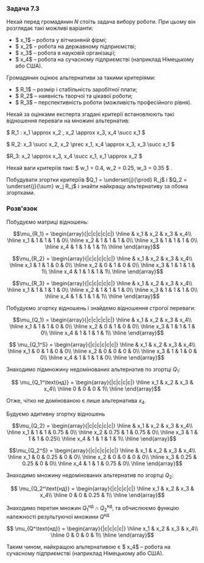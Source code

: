 ### Задача 7.3

Нехай перед громадянин $N$ стоїть задача вибору роботи. При цьому він розглядає такі можливі варіанти: 

- $ x_1$ – робота у вітчизняній фірмі;
- $ x_2$ – робота на державному підприємстві;
- $ x_3$ – робота в науковій організації;
- $ x_4$ – робота на сучасному підприємстві (наприклад Німецькому або США).

Громадянин оцінює альтернативи за такими критеріями: 

- $ R_1$ – розмір і стабільність заробітної плати; 
- $ R_2$ – наявність творчої та цікавої роботи; 
- $ R_3$ – перспективність роботи (можливість професійного рівня).
 
Нехай за оцінками експерта згадані критерії встановлюють такі відношення переваги на множині альтернатив:


$ R_1 :  x_1 \approx  x_2 ,  x_2 \approx x_3, x_4 \succ x_1 $

$ R_2: x_3 \succ x_2, x_2 \prec x_1, x_4 \approx x_3, x_3 \succ x_1 $

$R_3: x_2 \approx x_3, x_4 \succ x_1, x_1 \approx x_2 $

Нехай ваги критеріїв такі: $ w_1 = 0.4,  w_2 = 0.25,  w_3 = 0.35 $ .

Побудувати згортки критеріїв  $Q_1 = \underset{j}{\prod}  R_j$ і $Q_2 = \underset{j}{\sum} w_j  R_j$ і знайти найкращу альтернативу за обома згортками.

### Розв'язок

Побудуємо матриці відношень:

$$\mu_{R_1} = \begin{array}{|c|c|c|c|c|} \hline
 & x_1 & x_2 & x_3 & x_4\\ \hline
x_1 & 1 & 1 & 1 & 0\\ \hline
x_2 & 1 & 1 & 1 & 0\\ \hline
x_3 & 1 & 1 & 1 & 0\\ \hline
x_4 & 1 & 1 & 1 & 1\\ \hline
\end{array}$$

$$\mu_{R_2} = \begin{array}{|c|c|c|c|c|} \hline
 & x_1 & x_2 & x_3 & x_4\\ \hline
x_1 & 1 & 1 & 0 & 0\\ \hline
x_2 & 0 & 1 & 0 & 0\\ \hline
x_3 & 1 & 1 & 1 & 1\\ \hline
x_4 & 1 & 1 & 1 & 1\\ \hline
\end{array}$$

$$\mu_{R_3} = \begin{array}{|c|c|c|c|c|} \hline
 & x_1 & x_2 & x_3 & x_4\\ \hline
x_1 & 1 & 1 & 1 & 0\\ \hline
x_2 & 1 & 1 & 1 & 0\\ \hline
x_3 & 1 & 1 & 1 & 0\\ \hline
x_4 & 1 & 1 & 1 & 1\\ \hline
\end{array}$$

Побудуємо згортку відношень і знайдемо відношення строгої переваги:

$$\mu_{Q_1} = \begin{array}{|c|c|c|c|c|} \hline
 & x_1 & x_2 & x_3 & x_4\\ \hline
x_1 & 1 & 1 & 0 & 0\\ \hline
x_2 & 0 & 1 & 0 & 0\\ \hline
x_3 & 1 & 1 & 1 & 0\\ \hline
x_4 & 1 & 1 & 1 & 1\\ \hline
\end{array}$$

$$ \mu_{Q_1^S} = \begin{array}{|c|c|c|c|c|} \hline
 & x_1 & x_2 & x_3 & x_4\\ \hline
x_1 & 0 & 1 & 0 & 0\\ \hline
x_2 & 0 & 0 & 0 & 0\\ \hline
x_3 & 1 & 1 & 0 & 0\\ \hline
x_4 & 1 & 1 & 1 & 0\\ \hline
\end{array}$$

Знаходимо підмножину недомінованих альтернатив по згортці $Q_1$:

$$ \mu_{Q_1^\text{нд}} = \begin{array}{|c|c|c|c|} \hline
x_1 & x_2 & x_3 & x_4\\ \hline
0 & 0 & 0 & 1\\ \hline
\end{array}$$

Отже, чітко не домінованою є лише альтернатива $x_4$.

Будуємо адитивну згортку відношень

$$\mu_{Q_2} = \begin{array}{|c|c|c|c|c|} \hline
 & x_1 & x_2 & x_3 & x_4\\ \hline
x_1 & 1 & 1 & 0.75 & 0\\ \hline
x_2 & 0.75 & 1 & 0.75 & 0\\ \hline
x_3 & 1 & 1 & 1 & 0.25\\ \hline
x_4 & 1 & 1 & 1 & 1\\ \hline
\end{array}$$

$$\mu_{Q_2^S} = \begin{array}{|c|c|c|c|c|} \hline
 & x_1 & x_2 & x_3 & x_4\\ \hline
x_1 & 0 & 0.25 & 0 & 0\\ \hline
x_2 & 0 & 0 & 0 & 0\\ \hline
x_3 & 0.25 & 0.25 & 0 & 0\\ \hline
x_4 & 1 & 1 & 0.75 & 0\\ \hline
\end{array}$$

Знаходимо множину недомінованих альтернатив по згортці $Q_2$:

$$ \mu_{Q_2^\text{нд}} = \begin{array}{|c|c|c|c|} \hline
x_1 & x_2 & x_3 & x_4\\ \hline
0 & 0 & 0.25 & 1\\ \hline
\end{array}$$

Знаходимо перетин множин $Q_1^\text{нд} \cap Q_2^\text{нд}$, та обчислюємо функцію належності результуючої множини $Q^\text{нд}$

$$ \mu_{Q^\text{нд}} = \begin{array}{|c|c|c|c|} \hline
x_1 & x_2 & x_3 & x_4\\ \hline
0 & 0 & 0 & 1\\ \hline
\end{array}$$

Таким чином, найкращою альтернативою є $ x_4$ – робота на сучасному підприємстві (наприклад Німецькому або США).